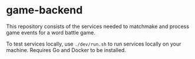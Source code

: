 # game-backend

This repository consists of the services needed to matchmake and process game events for a word battle game.

To test services locally, use `./dev/run.sh` to run services locally on your machine. Requires Go and Docker to be installed.

